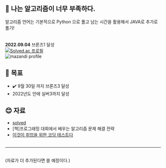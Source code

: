 ## 👏 나는 알고리즘이 너무 부족하다.
알고리즘 언어는 기본적으로 Python 으로 풀고 남는 시간을 활용해서 JAVA로 추가로 풀기! 
<br><br><br>
**2022.09.04** 브론즈1 달성<br>
[![Solved.ac
프로필](http://mazassumnida.wtf/api/v2/generate_badge?boj=woowoon920)](https://solved.ac/woowoon920) <br>
![mazandi profile](http://mazandi.herokuapp.com/api?handle=woowoon920&theme=cold)

## 🤙 목표 
- ✔️ 9월 30일 까지 브론즈3 달성
- 2022년도 안에 실버3까지 달성

## 😊 자료
- [solved](https://solved.ac/problems/level)
- [책]프로그래밍 대회에서 배우는 알고리즘 문제 해결 전략
- [이것이 취업을 위한 코딩 테스트다](https://github.com/ndb796/python-for-coding-test)
<br><br>
---
<br>
(자료가 더 추가된다면 쓸 예정이다.)

